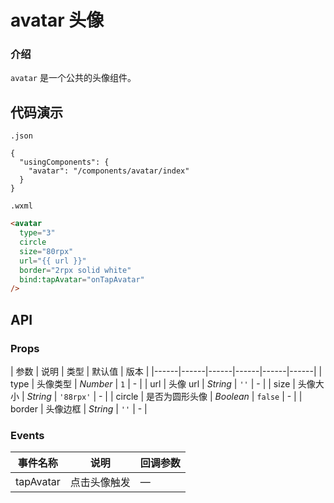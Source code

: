 # avatar 头像

### 介绍

`avatar` 是一个公共的头像组件。

## 代码演示

`.json`

```josn
{
  "usingComponents": {
    "avatar": "/components/avatar/index"
  }
}
```

`.wxml`

```html
<avatar
  type="3"
  circle
  size="80rpx"
  url="{{ url }}"
  border="2rpx solid white"
  bind:tapAvatar="onTapAvatar"
/>
```

## API

### Props

| 参数 | 说明 | 类型 | 默认值 | 版本 |
|------|------|------|------|------|------|
| type | 头像类型 | *Number* | `1` | - |
| url | 头像 url | *String* | `''` | - |
| size | 头像大小 | *String* | `'88rpx'` | - |
| circle | 是否为圆形头像 | *Boolean* | `false` | - |
| border | 头像边框 | *String* | `''` | - |

### Events

| 事件名称 | 说明 | 回调参数 |
|------|------|------|
| tapAvatar | 点击头像触发 | — |

